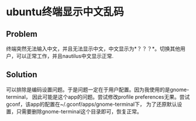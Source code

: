 # ubuntu终端显示中文乱码

## Problem

终端突然无法输入中文，并且无法显示中文，中文显示为*？？？*。切换其他用户，可以正常工作，并且nautilus中文显示正常.

## Solution
可以排除是编码设置问题。于是问题一定在于用户配置。因为我使用的是gnome-terminal，
因此可能是这个app的问题。尝试修改profile preferences无果。尝试gconf，该app的配置在~/.gconf/apps/gnome-terminal下，
为了还原默认设置，只需要删除gnome-terminal这个目录即可，恢复正常。
